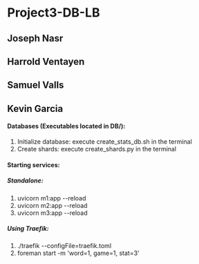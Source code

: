 # Project3-DB-LB
## Joseph Nasr
## Harrold Ventayen
## Samuel Valls
## Kevin Garcia


#### Databases (Executables located in DB/):
1. Initialize database: execute create_stats_db.sh in the terminal
2. Create shards: execute create_shards.py in the terminal

#### Starting services:
##### Standalone:
1. uvicorn m1:app --reload
2. uvicorn m2:app --reload
3. uvicorn m3:app --reload

##### Using Traefik:
1. ./traefik --configFile=traefik.toml
2. foreman start -m 'word=1, game=1, stat=3'
